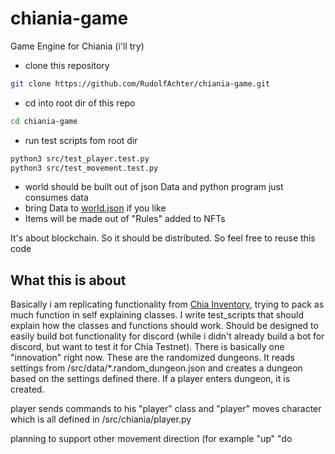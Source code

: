 # chiania-game
Game Engine for Chiania (i'll try)

- clone this repository

```bash
git clone https://github.com/RudolfAchter/chiania-game.git
```

- cd into root dir of this repo

```bash
cd chiania-game
```

- run test scripts fom root dir

```bash
python3 src/test_player.test.py
python3 src/test_movement.test.py
```

- world should be built out of json Data and python program just consumes data
- bring Data to [world.json](src/data/world.json) if you like
- Items will be made out of "Rules" added to NFTs

It's about blockchain. So it should be distributed.
So feel free to reuse this code

## What this is about
Basically i am replicating functionality from [Chia Inventory](https://discord.gg/vPCvmGmZ), trying to pack as much function in self explaining classes. I write test_scripts that should explain how the classes and functions should work. Should be designed to easily build bot functionality for discord (while i didn't already build a bot for discord, but want to test it for Chia Testnet).
There is basically one "innovation" right now. These are the randomized dungeons. It reads settings from /src/data/*.random_dungeon.json and creates a dungeon based on the settings defined there. If a player enters dungeon, it is created.

player sends commands to his "player" class and "player" moves character which is all defined in /src/chiania/player.py

planning to support other movement direction (for example "up" "do